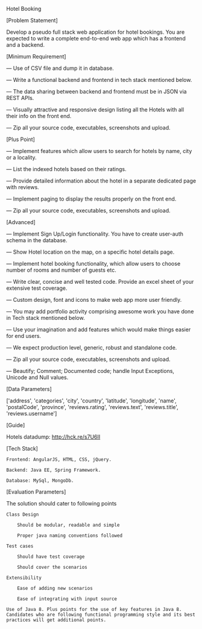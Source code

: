 Hotel Booking

[Problem Statement]

Develop a pseudo full stack web application for hotel bookings. You are expected to write a complete end-to-end web app which has a frontend and a backend.


[Minimum Requirement]

— Use of CSV file and dump it in database.

— Write a functional backend and frontend in tech stack mentioned below.

— The data sharing between backend and frontend must be in JSON via REST APIs.

— Visually attractive and responsive design listing all the Hotels with all their info on the front end.

— Zip all your source code, executables, screenshots and upload.


[Plus Point]

— Implement features which allow users to search for hotels by name, city or a locality.

— List the indexed hotels based on their ratings.

— Provide detailed information about the hotel in a separate dedicated page with reviews.

— Implement paging ​to display the results properly on the front end​.

— Zip all your source code, executables, screenshots and upload.

 

[Advanced]

— Implement Sign Up/Login functionality. You have to create user-auth schema in the database.

— Show Hotel location on the map, on a specific hotel details page.

— Implement hotel booking functionality, which allow users to choose number of rooms and number of guests etc.

— Write clear, concise and well tested code. Provide an excel sheet of your extensive test coverage.

— Custom design, font and icons to make web app more user ­friendly.

— You may add portfolio ​activity comprising awesome work you have done in Tech stack mentioned below.

— Use your imagination and add features which would make things easier for end users.

— We expect production level, generic, robust and standalone code.

— Zip all your source code, executables, screenshots and upload.

— Beautify; Comment; Documented code; handle Input Exceptions, Unicode and Null values.

 

[Data Parameters]

['address', 'categories', 'city', 'country', 'latitude',  'longitude', 'name', 'postalCode', 'province', 'reviews.rating', 'reviews.text', 'reviews.title', 'reviews.username']

 

[Guide]

Hotels datadump: http://hck.re/s7U6II

 

[Tech Stack]

    Frontend: AngularJS, HTML, CSS, jQuery.

    Backend: Java EE, Spring Framework.

    Database: MySql, MongoDb.


[Evaluation Parameters]

The solution should cater to following points

    Class Design

        Should be modular, readable and simple

        Proper java naming conventions followed

    Test cases

        Should have test coverage

        Should cover the scenarios

    Extensibility

        Ease of adding new scenarios

        Ease of integrating with input source

    Use of Java 8. Plus points for the use of key features in Java 8. Candidates who are following functional programming style and its best practices will get additional points.

